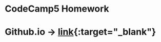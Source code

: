 # CodeCamp5 Homework
# Github.io -> [link](https://tamz07.github.io/HTML/index.html){:target="_blank"}
